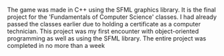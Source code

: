The game was made in C++ using the SFML graphics library. It is the final project for the 'Fundamentals of Computer Science' classes. I had already passed the classes earlier due to holding a certificate as a computer technician. This project was my first encounter with object-oriented programming as well as using the SFML library. The entire project was completed in no more than a week

